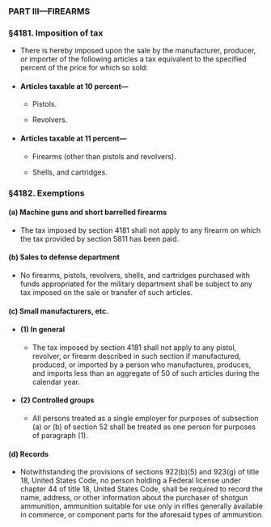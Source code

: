 ### PART III—FIREARMS

### §4181. Imposition of tax
* There is hereby imposed upon the sale by the manufacturer, producer, or importer of the following articles a tax equivalent to the specified percent of the price for which so sold:

* #### Articles taxable at 10 percent—
  * Pistols.

  * Revolvers.

* #### Articles taxable at 11 percent—
  * Firearms (other than pistols and revolvers).

  * Shells, and cartridges.

### §4182. Exemptions
#### (a) Machine guns and short barrelled firearms
* The tax imposed by section 4181 shall not apply to any firearm on which the tax provided by section 5811 has been paid.

#### (b) Sales to defense department
* No firearms, pistols, revolvers, shells, and cartridges purchased with funds appropriated for the military department shall be subject to any tax imposed on the sale or transfer of such articles.

#### (c) Small manufacturers, etc.
* #### (1) In general
  * The tax imposed by section 4181 shall not apply to any pistol, revolver, or firearm described in such section if manufactured, produced, or imported by a person who manufactures, produces, and imports less than an aggregate of 50 of such articles during the calendar year.

* #### (2) Controlled groups
  * All persons treated as a single employer for purposes of subsection (a) or (b) of section 52 shall be treated as one person for purposes of paragraph (1).

#### (d) Records
* Notwithstanding the provisions of sections 922(b)(5) and 923(g) of title 18, United States Code, no person holding a Federal license under chapter 44 of title 18, United States Code, shall be required to record the name, address, or other information about the purchaser of shotgun ammunition, ammunition suitable for use only in rifles generally available in commerce, or component parts for the aforesaid types of ammunition.